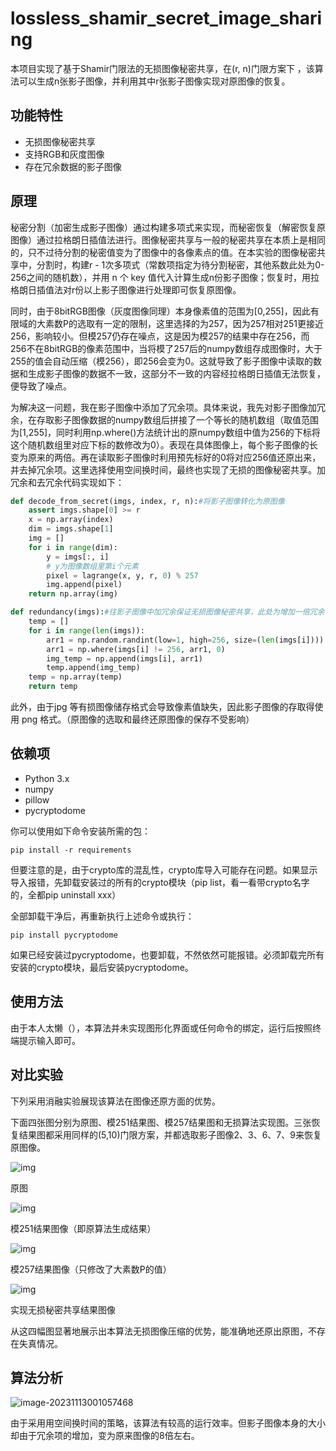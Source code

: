 # lossless_shamir_secret_image_sharing
​本项目实现了基于Shamir门限法的无损图像秘密共享，在(r, n)门限方案下 ，该算法可以生成n张影子图像，并利用其中r张影子图像实现对原图像的恢复。

## 功能特性

- 无损图像秘密共享
- 支持RGB和灰度图像
- 存在冗余数据的影子图像

## 原理

​秘密分割（加密生成影子图像）通过构建多项式来实现，而秘密恢复（解密恢复原图像）通过拉格朗日插值法进行。图像秘密共享与一般的秘密共享在本质上是相同的，只不过待分割的秘密值变为了图像中的各像素点的值。在本实验的图像秘密共享中，分割时，构建r - 1次多项式（常数项指定为待分割秘密，其他系数此处为0-256之间的随机数），并用 n 个 key 值代入计算生成n份影子图像；恢复时，用拉格朗日插值法对r份以上影子图像进行处理即可恢复原图像。

​同时，由于8bitRGB图像（灰度图像同理）本身像素值的范围为[0,255]，因此有限域的大素数P的选取有一定的限制，这里选择的为257，因为257相对251更接近256，影响较小。但模257仍存在噪点，这是因为模257的结果中存在256，而256不在8bitRGB的像素范围中，当将模了257后的numpy数组存成图像时，大于255的值会自动压缩（模256），即256会变为0。这就导致了影子图像中读取的数据和生成影子图像的数据不一致，这部分不一致的内容经拉格朗日插值无法恢复，便导致了噪点。

为解决这一问题，我在影子图像中添加了冗余项。具体来说，我先对影子图像加冗余，在存取影子图像数据的numpy数组后拼接了一个等长的随机数组（取值范围为[1,255]，同时利用np.where()方法统计出的原numpy数组中值为256的下标将这个随机数组里对应下标的数修改为0）。表现在具体图像上，每个影子图像的长变为原来的两倍。再在读取影子图像时利用预先标好的0将对应256值还原出来，并去掉冗余项。这里选择使用空间换时间，最终也实现了无损的图像秘密共享。加冗余和去冗余代码实现如下：

```python
def decode_from_secret(imgs, index, r, n):#将影子图像转化为原图像
    assert imgs.shape[0] >= r
    x = np.array(index)
    dim = imgs.shape[1]
    img = []
    for i in range(dim):
        y = imgs[:, i]
        # y为图像数组里第i个元素
        pixel = lagrange(x, y, r, 0) % 257
        img.append(pixel)
    return np.array(img)

def redundancy(imgs):#往影子图像中加冗余保证无损图像秘密共享，此处为增加一倍冗余
    temp = []
    for i in range(len(imgs)):
        arr1 = np.random.randint(low=1, high=256, size=(len(imgs[i])))
        arr1 = np.where(imgs[i] != 256, arr1, 0)
        img_temp = np.append(imgs[i], arr1)
        temp.append(img_temp)
    temp = np.array(temp)
    return temp
```

此外，由于jpg 等有损图像储存格式会导致像素值缺失，因此影子图像的存取得使用 png 格式。（原图像的选取和最终还原图像的保存不受影响）
## 依赖项

- Python 3.x
- numpy
- pillow
- pycryptodome

你可以使用如下命令安装所需的包：

```
pip install -r requirements
```

但要注意的是，由于crypto库的混乱性，crypto库导入可能存在问题。如果显示导入报错，先卸载安装过的所有的crypto模块（pip list，看一看带crypto名字的，全都pip uninstall xxx）

全部卸载干净后，再重新执行上述命令或执行：

```
pip install pycryptodome
```

如果已经安装过pycryptodome，也要卸载，不然依然可能报错。必须卸载完所有安装的crypto模块，最后安装pycryptodome。

## 使用方法

由于本人太懒（），本算法并未实现图形化界面或任何命令的绑定，运行后按照终端提示输入即可。

## 对比实验

下列采用消融实验展现该算法在图像还原方面的优势。

下面四张图分别为原图、模251结果图、模257结果图和无损算法实现图。三张恢复结果图都采用同样的(5,10)门限方案，并都选取影子图像2、3、6、7、9来恢复原图像。

![img](file:///C:\Users\liusir\AppData\Local\Temp\ksohtml155576\wps1.jpg) 

原图

![img](file:///C:\Users\liusir\AppData\Local\Temp\ksohtml155576\wps2.jpg) 

模251结果图像（即原算法生成结果）

![img](file:///C:\Users\liusir\AppData\Local\Temp\ksohtml155576\wps3.jpg) 

模257结果图像（只修改了大素数P的值）

![img](file:///C:\Users\liusir\AppData\Local\Temp\ksohtml155576\wps4.jpg) 

 

实现无损秘密共享结果图像

从这四幅图显著地展示出本算法无损图像压缩的优势，能准确地还原出原图，不存在失真情况。

## 算法分析

![image-20231113001057468](C:\Users\liusir\AppData\Roaming\Typora\typora-user-images\image-20231113001057468.png)

由于采用用空间换时间的策略，该算法有较高的运行效率。但影子图像本身的大小却由于冗余项的增加，变为原来图像的8倍左右。
